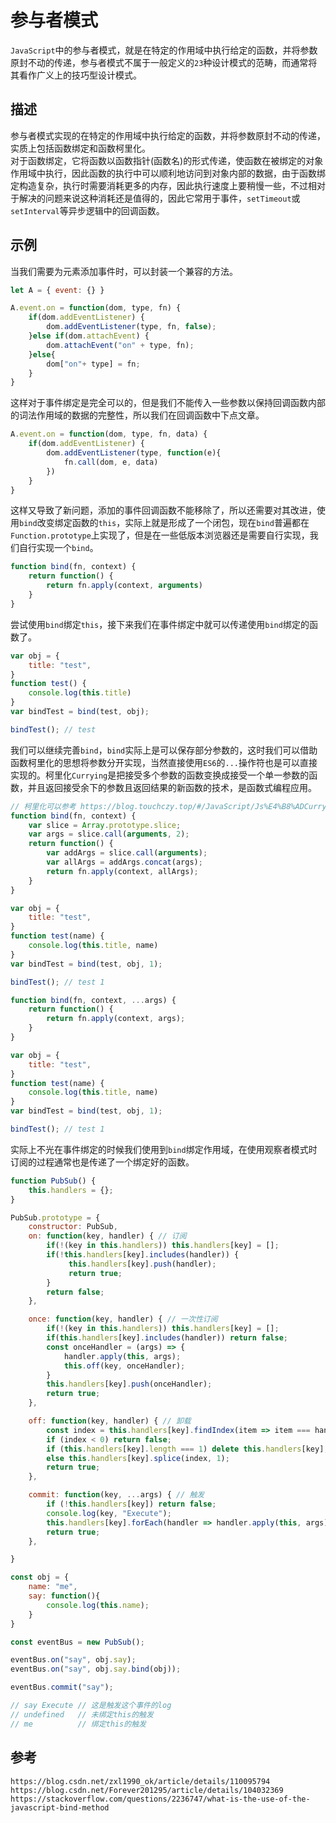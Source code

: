 # 参与者模式
`JavaScript`中的参与者模式，就是在特定的作用域中执行给定的函数，并将参数原封不动的传递，参与者模式不属于一般定义的`23`种设计模式的范畴，而通常将其看作广义上的技巧型设计模式。

## 描述
参与者模式实现的在特定的作用域中执行给定的函数，并将参数原封不动的传递，实质上包括函数绑定和函数柯里化。  
对于函数绑定，它将函数以函数指针(函数名)的形式传递，使函数在被绑定的对象作用域中执行，因此函数的执行中可以顺利地访问到对象内部的数据，由于函数绑定构造复杂，执行时需要消耗更多的内存，因此执行速度上要稍慢一些，不过相对于解决的问题来说这种消耗还是值得的，因此它常用于事件，`setTimeout`或`setInterval`等异步逻辑中的回调函数。

## 示例
当我们需要为元素添加事件时，可以封装一个兼容的方法。

```javascript
let A = { event: {} }

A.event.on = function(dom, type, fn) {
    if(dom.addEventListener) {
        dom.addEventListener(type, fn, false);
    }else if(dom.attachEvent) {
        dom.attachEvent("on" + type, fn);
    }else{
        dom["on"+ type] = fn;
    }
}
```

这样对于事件绑定是完全可以的，但是我们不能传入一些参数以保持回调函数内部的词法作用域的数据的完整性，所以我们在回调函数中下点文章。

```javascript
A.event.on = function(dom, type, fn, data) {
    if(dom.addEventListener) {
        dom.addEventListener(type, function(e){
            fn.call(dom, e, data)
        })
    }
}
```

这样又导致了新问题，添加的事件回调函数不能移除了，所以还需要对其改进，使用`bind`改变绑定函数的`this`，实际上就是形成了一个闭包，现在`bind`普遍都在`Function.prototype`上实现了，但是在一些低版本浏览器还是需要自行实现，我们自行实现一个`bind`。

```javascript
function bind(fn, context) {
    return function() {
        return fn.apply(context, arguments)
    }
}
```

尝试使用`bind`绑定`this`，接下来我们在事件绑定中就可以传递使用`bind`绑定的函数了。

```javascript
var obj = {
    title: "test",
}
function test() {
    console.log(this.title)
}
var bindTest = bind(test, obj);

bindTest(); // test
```

我们可以继续完善`bind`，`bind`实际上是可以保存部分参数的，这时我们可以借助函数柯里化的思想将参数分开实现，当然直接使用`ES6`的`...`操作符也是可以直接实现的。柯里化`Currying`是把接受多个参数的函数变换成接受一个单一参数的函数，并且返回接受余下的参数且返回结果的新函数的技术，是函数式编程应用。

```javascript
// 柯里化可以参考 https://blog.touchczy.top/#/JavaScript/Js%E4%B8%ADCurrying%E7%9A%84%E5%BA%94%E7%94%A8
function bind(fn, context) {
    var slice = Array.prototype.slice;
    var args = slice.call(arguments, 2);
    return function() {
        var addArgs = slice.call(arguments);
        var allArgs = addArgs.concat(args);
        return fn.apply(context, allArgs);
    }
}

var obj = {
    title: "test",
}
function test(name) {
    console.log(this.title, name)
}
var bindTest = bind(test, obj, 1);

bindTest(); // test 1
```

```javascript
function bind(fn, context, ...args) {
    return function() {
        return fn.apply(context, args);
    }
}

var obj = {
    title: "test",
}
function test(name) {
    console.log(this.title, name)
}
var bindTest = bind(test, obj, 1);

bindTest(); // test 1
```

实际上不光在事件绑定的时候我们使用到`bind`绑定作用域，在使用观察者模式时订阅的过程通常也是传递了一个绑定好的函数。

```javascript
function PubSub() {
    this.handlers = {};
}

PubSub.prototype = {
    constructor: PubSub,
    on: function(key, handler) { // 订阅
        if(!(key in this.handlers)) this.handlers[key] = [];
        if(!this.handlers[key].includes(handler)) {
             this.handlers[key].push(handler);
             return true;
        }
        return false;
    },

    once: function(key, handler) { // 一次性订阅
        if(!(key in this.handlers)) this.handlers[key] = [];
        if(this.handlers[key].includes(handler)) return false;
        const onceHandler = (args) => {
            handler.apply(this, args);
            this.off(key, onceHandler);
        }
        this.handlers[key].push(onceHandler);
        return true;
    },

    off: function(key, handler) { // 卸载
        const index = this.handlers[key].findIndex(item => item === handler);
        if (index < 0) return false;
        if (this.handlers[key].length === 1) delete this.handlers[key];
        else this.handlers[key].splice(index, 1);
        return true;
    },

    commit: function(key, ...args) { // 触发
        if (!this.handlers[key]) return false;
        console.log(key, "Execute");
        this.handlers[key].forEach(handler => handler.apply(this, args));
        return true;
    },

}

const obj = {
    name: "me",
    say: function(){
        console.log(this.name);
    }
}

const eventBus = new PubSub();

eventBus.on("say", obj.say);
eventBus.on("say", obj.say.bind(obj));

eventBus.commit("say");

// say Execute // 这是触发这个事件的log
// undefined   // 未绑定this的触发
// me          // 绑定this的触发
```




## 参考

```
https://blog.csdn.net/zxl1990_ok/article/details/110095794
https://blog.csdn.net/Forever201295/article/details/104032369
https://stackoverflow.com/questions/2236747/what-is-the-use-of-the-javascript-bind-method
```

